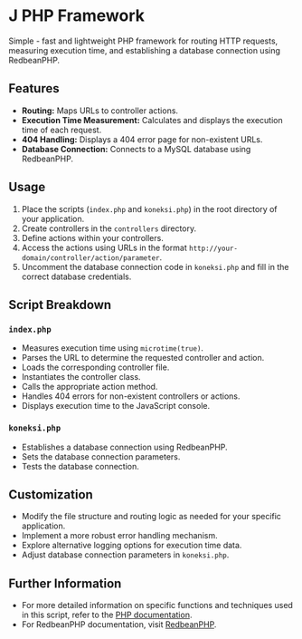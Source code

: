 # J PHP Framework

Simple - fast and lightweight PHP framework for routing HTTP requests, measuring execution time, and establishing a database connection using RedbeanPHP.

## Features

- **Routing:** Maps URLs to controller actions.
- **Execution Time Measurement:** Calculates and displays the execution time of each request.
- **404 Handling:** Displays a 404 error page for non-existent URLs.
- **Database Connection:** Connects to a MySQL database using RedbeanPHP.

## Usage

1. Place the scripts (`index.php` and `koneksi.php`) in the root directory of your application.
2. Create controllers in the `controllers` directory.
3. Define actions within your controllers.
4. Access the actions using URLs in the format `http://your-domain/controller/action/parameter`.
5. Uncomment the database connection code in `koneksi.php` and fill in the correct database credentials.

## Script Breakdown

### `index.php`

- Measures execution time using `microtime(true)`.
- Parses the URL to determine the requested controller and action.
- Loads the corresponding controller file.
- Instantiates the controller class.
- Calls the appropriate action method.
- Handles 404 errors for non-existent controllers or actions.
- Displays execution time to the JavaScript console.

### `koneksi.php`

- Establishes a database connection using RedbeanPHP.
- Sets the database connection parameters.
- Tests the database connection.

## Customization

- Modify the file structure and routing logic as needed for your specific application.
- Implement a more robust error handling mechanism.
- Explore alternative logging options for execution time data.
- Adjust database connection parameters in `koneksi.php`.

## Further Information

- For more detailed information on specific functions and techniques used in this script, refer to the [PHP documentation](https://www.php.net/docs.php).
- For RedbeanPHP documentation, visit [RedbeanPHP](https://www.redbeanphp.com/).
